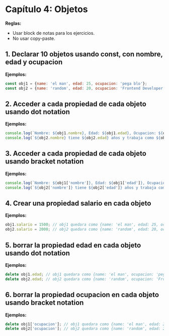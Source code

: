 # Capítulo 4: Objetos

**Reglas:**
- Usar block de notas para los ejercicios.
- No usar copy-paste.

## 1. Declarar 10 objetos usando const, con nombre, edad y ocupacion
**Ejemplos:**
```javascript
const obj1 = {name: 'el man', edad: 25, ocupacion: 'pega blo'};
const obj2 = {name: 'random', edad: 20, ocupacion: 'Frontend Developer'};
```

## 2. Acceder a cada propiedad de cada objeto usando dot notation

**Ejemplos:**
```javascript
console.log(`Nombre: ${obj1.nombre}, Edad: ${obj1.edad}, Ocupacion: ${obj1.ocupacion}`); // Nombre: el man, Edad 25, Ocupacion: pega blo
console.log(`${obj2.nombre} tiene ${obj2.edad} años y trabaja como ${obj2.ocupacion}`); // random tiene 20 años y trabaja como Frontend Developer;
```

## 3. Acceder a cada propiedad de cada objeto usando bracket notation

**Ejemplos:**
```javascript
console.log(`Nombre: ${obj1['nombre']}, Edad: ${obj1['edad']}, Ocupacion: ${obj1['ocupacion']}`); // Nombre: el man, Edad 25, Ocupacion: pega blo
console.log(`${obj2['nombre']} tiene ${obj2['edad']} años y trabaja como ${obj2['ocupacion']}`); // random tiene 20 años y trabaja como Frontend Developer;
```

## 4. Crear una propiedad salario en cada objeto

**Ejemplos:**
```javascript
obj1.salario = 1500; // obj1 quedara como {name: 'el man', edad: 25, ocupacion: 'pega blo', salario: 1500}
obj2.salario = 2000; // obj2 quedara como {name: 'random', edad: 20, ocupacion: 'Frontend Developer', salario: 2000};
```

## 5. borrar la propiedad edad en cada objeto usando dot notation

**Ejemplos:**
```javascript
delete obj1.edad; // obj1 quedara como {name: 'el man', ocupacion: 'pega blo'}
delete obj2.edad; // obj2 quedara como {name: 'random', ocupacion: 'Frontend Developer'};
```

## 6. borrar la propiedad ocupacion en cada objeto usando bracket notation

**Ejemplos:**
```javascript
delete obj1['ocupacion']; // obj1 quedara como {name: 'el man', edad: 25};
delete obj2['ocupacion']; // obj2 quedara como {name: 'random', edad: 20};
```
